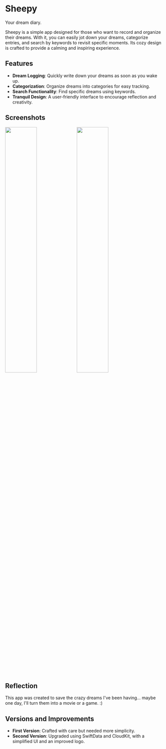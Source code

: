 # **Sheepy**

Your dream diary.

Sheepy is a simple app designed for those who want to record and organize their dreams. With it, you can easily jot down your dreams, categorize entries, and search by keywords to revisit specific moments. Its cozy design is crafted to provide a calming and inspiring experience.


## Features

- **Dream Logging**: Quickly write down your dreams as soon as you wake up.
- **Categorization**: Organize dreams into categories for easy tracking.
- **Search Functionality**: Find specific dreams using keywords.
- **Tranquil Design**: A user-friendly interface to encourage reflection and creativity.

## Screenshots

<img src="https://github.com/user-attachments/assets/21e3b59d-0e52-4c29-aaca-a28963df1fba" width="45%">
<img src="https://github.com/user-attachments/assets/3b1992f9-936d-4556-86d6-e6ef86d4cf10" width="45%">


## Reflection

This app was created to save the crazy dreams I've been having… maybe one day, I'll turn them into a movie or a game. :)


## Versions and Improvements

- **First Version**: Crafted with care but needed more simplicity.  
- **Second Version**: Upgraded using SwiftData and CloudKit, with a simplified UI and an improved logo.
